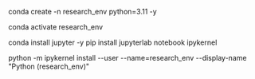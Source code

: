 conda create -n research_env python=3.11 -y

conda activate research_env


conda install jupyter -y
pip install jupyterlab notebook ipykernel



python -m ipykernel install --user --name=research_env --display-name "Python (research_env)"
